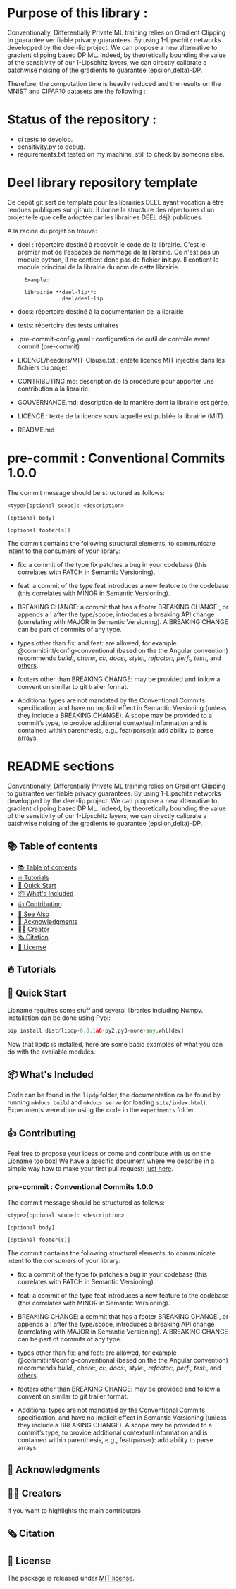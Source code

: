 # Purpose of this library :

Conventionally, Differentially Private ML training relies on Gradient Clipping to guarantee verifiable privacy guarantees.
By using 1-Lipschitz networks developped by the deel-lip project. We can propose a new alternative to gradient clipping based
DP ML. Indeed, by theoretically bounding the value of the sensitivity of our 1-Lipschitz layers, we can directly calibrate a
batchwise noising of the gradients to guarantee (epsilon,delta)-DP.

Therefore, the computation time is heavily reduced and the results on the MNIST and CIFAR10 datasets are the following :


# Status of the repository : 

- ci tests to develop.
- sensitivity.py to debug.
- requirements.txt tested on my machine, still to check by someone else.

# Deel library repository template

Ce dépôt git sert de template pour les librairies DEEL ayant vocation à être rendues publiques sur github.
Il donne la structure des répertoires d'un projet telle que celle adoptée par les librairies DEEL déjà publiques.

A la racine du projet on trouve:

- deel : répertoire destiné à recevoir le code de la librairie. C'est le premier mot de l'espaces de nommage de
        la librairie. Ce n'est pas un module python, il ne contient donc pas de fichier __init__.py.
        Il contient le module principal de la librairie du nom de cette librairie.
        
        Example: 
        
        librairie **deel-lip**:
                    deel/deel-lip       

- docs: répertoire destiné à la documentation de la librairie

- tests: répertoire des tests unitaires

- .pre-commit-config.yaml : configuration de outil de contrôle avant commit (pre-commit)

- LICENCE/headers/MIT-Clause.txt : entête licence MIT injectée dans les fichiers du projet

- CONTRIBUTING.md: description de la procédure pour apporter une contribution à la librairie.

- GOUVERNANCE.md: description de la manière dont la librairie est gérée.

- LICENCE : texte de la licence sous laquelle est publiée la librairie (MIT).

- README.md 


# pre-commit : Conventional Commits 1.0.0

The commit message should be structured as follows:

```
<type>[optional scope]: <description>

[optional body]

[optional footer(s)]

```

The commit contains the following structural elements, to communicate intent to the consumers of your library:

- fix: a commit of the type fix patches a bug in your codebase (this correlates with PATCH in Semantic Versioning).

- feat: a commit of the type feat introduces a new feature to the codebase (this correlates with MINOR in Semantic Versioning).

- BREAKING CHANGE: a commit that has a footer BREAKING CHANGE:, or appends a ! after the type/scope, introduces a breaking API change (correlating with MAJOR in Semantic Versioning). A BREAKING CHANGE can be part of commits of any type.

- types other than fix: and feat: are allowed, for example @commitlint/config-conventional (based on the the Angular convention) recommends *build:, chore:, ci:, docs:, style:, refactor:, perf:, test:*, and [others](https://delicious-insights.com/fr/articles/git-hooks-et-commitlint/).
 
- footers other than BREAKING CHANGE: <description> may be provided and follow a convention similar to git trailer format.

- Additional types are not mandated by the Conventional Commits specification, and have no implicit effect in Semantic Versioning (unless they include a BREAKING CHANGE). A scope may be provided to a commit’s type, to provide additional contextual information and is contained within parenthesis, e.g., feat(parser): add ability to parse arrays.

# README sections

Conventionally, Differentially Private ML training relies on Gradient Clipping to guarantee verifiable privacy guarantees.
By using 1-Lipschitz networks developped by the deel-lip project. We can propose a new alternative to gradient clipping based
DP ML. Indeed, by theoretically bounding the value of the sensitivity of our 1-Lipschitz layers, we can directly calibrate a
batchwise noising of the gradients to guarantee (epsilon,delta)-DP.


## 📚 Table of contents

- [📚 Table of contents](#-table-of-contents)
- [🔥 Tutorials](#-tutorials)
- [🚀 Quick Start](#-quick-start)
- [📦 What's Included](#-whats-included)
- [👍 Contributing](#-contributing)
- [👀 See Also](#-see-also)
- [🙏 Acknowledgments](#-acknowledgments)
- [👨‍🎓 Creator](#-creator)
- [🗞️ Citation](#-citation)
- [📝 License](#-license)

## 🔥 Tutorials



## 🚀 Quick Start

Libname requires some stuff and several libraries including Numpy. Installation can be done using Pypi:

```python
pip install dist/lipdp-0.0.1a0-py2.py3-none-any.whl[dev]
```

Now that lipdp is installed, here are some basic examples of what you can do with the
 available modules.

## 📦 What's Included

Code can be found in the `lipdp` folder, the documentation ca be found by running
 `mkdocs build` and `mkdocs serve` (or loading `site/index.html`). Experiments were
  done using the code in the `experiments` folder.

## 👍 Contributing

Feel free to propose your ideas or come and contribute with us on the Libname toolbox! We have a specific document where we describe in a simple way how to make your first pull request: [just here](CONTRIBUTING.md).

### pre-commit : Conventional Commits 1.0.0

The commit message should be structured as follows:

```
<type>[optional scope]: <description>

[optional body]

[optional footer(s)]

```

The commit contains the following structural elements, to communicate intent to the consumers of your library:

- fix: a commit of the type fix patches a bug in your codebase (this correlates with PATCH in Semantic Versioning).

- feat: a commit of the type feat introduces a new feature to the codebase (this correlates with MINOR in Semantic Versioning).

- BREAKING CHANGE: a commit that has a footer BREAKING CHANGE:, or appends a ! after the type/scope, introduces a breaking API change (correlating with MAJOR in Semantic Versioning). A BREAKING CHANGE can be part of commits of any type.

- types other than fix: and feat: are allowed, for example @commitlint/config-conventional (based on the the Angular convention) recommends *build:, chore:, ci:, docs:, style:, refactor:, perf:, test:*, and [others](https://delicious-insights.com/fr/articles/git-hooks-et-commitlint/).
 
- footers other than BREAKING CHANGE: <description> may be provided and follow a convention similar to git trailer format.

- Additional types are not mandated by the Conventional Commits specification, and have no implicit effect in Semantic Versioning (unless they include a BREAKING CHANGE). A scope may be provided to a commit’s type, to provide additional contextual information and is contained within parenthesis, e.g., feat(parser): add ability to parse arrays.


## 🙏 Acknowledgments


## 👨‍🎓 Creators

If you want to highlights the main contributors


## 🗞️ Citation



## 📝 License

The package is released under [MIT license](LICENSE).
